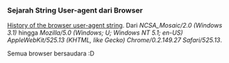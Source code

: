 ### Sejarah String User-agent dari Browser

[History of the browser user-agent string](http://www.webaim.org/blog/user-agent-string-history/). Dari _NCSA_Mosaic/2.0 (Windows 3.1)_ hingga _Mozilla/5.0 (Windows; U; Windows NT 5.1; en-US) AppleWebKit/525.13 (KHTML, like Gecko) Chrome/0.2.149.27 Safari/525.13_.

Semua browser bersaudara :D

<!-- METADATA: {"time": "2008-09-10 23:01:39", "title": "Sejarah String User-agent dari Browser"} -->
